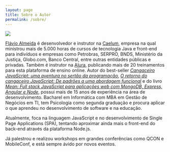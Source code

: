 ```yaml
---
layout: page
title: Sobre o Autor
permalink: /sobre/
---
```


<div class="gravatar">
<img src="https://www.gravatar.com/avatar/8d96063c612c7c23fd0ced5142c8a9aa.png">
</div>

<a href="https://twitter.com/flaviohalmeida" target="_blank">Flávio Almeida</a> é desenvolvedor e instrutor na <a href="http://www.caelum.com.br/" target="_blank">Caelum</a>, empresa na qual ministrou mais de 5.000 horas de cursos de tecnologia Java e front-end para indivíduos e empresas como Petrobras, SERPRO, BNDS, Ministério da Justiça, Globo.com, Banco Central, entre outras entidades públicas e privadas. Também é instrutor na <a href="http://www.alura.com.br" target="_blank">Alura</a>, publicando mais de 20 treinamentos para esta plataforma de ensino online. Autor do best-seller *<a href="https://www.casadocodigo.com.br/products/livro-cangaceiro-javascript" target="_blank">Cangaceiro JavaScript: uma aventura no sertão da programação</a>*, *<a href="https://www.casadocodigo.com.br/products/livro-retorno-cangaceiro-javascript" target="_blank">O retorno do cangaceiro JavaScript: De padrões a uma abordagem funcional</a>* e do livro *<a href="https://www.casadocodigo.com.br/products/livro-mean" target="_blank">Mean: Full stack JavaScript para aplicações web com MongoDB, Express, Angular e Node</a>*, possui mais de 15 anos de experiência na área de desenvolvimento. Bacharel em Informática com MBA em Gestão de Negócios em TI, tem Psicologia como segunda graduação e procura aplicar o que aprendeu no desenvolvimento de software e na educação.

Atualmente, foca na linguagem JavaScript e no desenvolvimento de Single Page Applications (SPA), tentando aproximar ainda mais o front-end do back-end através da plataforma Node.js. 

Já palestrou e realizou workshops em grandes conferências como QCON e MobileConf, e está sempre ávido por novos eventos.